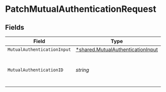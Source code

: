 # PatchMutualAuthenticationRequest


## Fields

| Field                                                                                 | Type                                                                                  | Required                                                                              | Description                                                                           | Example                                                                               |
| ------------------------------------------------------------------------------------- | ------------------------------------------------------------------------------------- | ------------------------------------------------------------------------------------- | ------------------------------------------------------------------------------------- | ------------------------------------------------------------------------------------- |
| `MutualAuthenticationInput`                                                           | [*shared.MutualAuthenticationInput](../../models/shared/mutualauthenticationinput.md) | :heavy_minus_sign:                                                                    | N/A                                                                                   |                                                                                       |
| `MutualAuthenticationID`                                                              | *string*                                                                              | :heavy_check_mark:                                                                    | Alphanumeric string identifying a mutual authentication.                              | SEAwSOsP7dEpTgGZdP7ZFw                                                                |